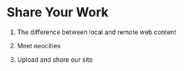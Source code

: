 # Share Your Work

1. The difference between local and remote web content

2. Meet neocities

3. Upload and share our site

